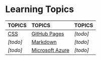 # Learning Topics

|TOPICS|TOPICS                 |TOPICS |
|:----|:---------------------|:-------|
|[CSS](web-pages) |[GitHub Pages](web-pages)|*[todo]*|
|*[todo]*|[Markdown](web-pages)|*[todo]*|
|*[todo]*|[Microsoft Azure](cloud)|*[todo]*|


	



    

